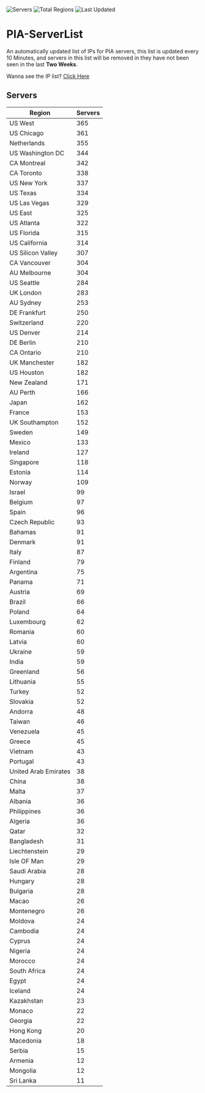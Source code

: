 ![Servers](https://img.shields.io/badge/Servers-11,826-darkgreen)
![Total Regions](https://img.shields.io/badge/Total_Regions-97-darkgreen)
![Last Updated](https://img.shields.io/badge/Last_Updated-December_15_2024_17:31_EST-darkgreen)

# PIA-ServerList
An automatically updated list of IPs for PIA servers, this list is updated every 10 Minutes, and servers in this list will be removed in they have not been seen in the last **Two Weeks**.

Wanna see the IP list? [Click Here](./servers.json)

## Servers
| Region               | Servers |
|----------------------|---------|
| US West | 365 |
| US Chicago | 361 |
| Netherlands | 355 |
| US Washington DC | 344 |
| CA Montreal | 342 |
| CA Toronto | 338 |
| US New York | 337 |
| US Texas | 334 |
| US Las Vegas | 329 |
| US East | 325 |
| US Atlanta | 322 |
| US Florida | 315 |
| US California | 314 |
| US Silicon Valley | 307 |
| CA Vancouver | 304 |
| AU Melbourne | 304 |
| US Seattle | 284 |
| UK London | 283 |
| AU Sydney | 253 |
| DE Frankfurt | 250 |
| Switzerland | 220 |
| US Denver | 214 |
| DE Berlin | 210 |
| CA Ontario | 210 |
| UK Manchester | 182 |
| US Houston | 182 |
| New Zealand | 171 |
| AU Perth | 166 |
| Japan | 162 |
| France | 153 |
| UK Southampton | 152 |
| Sweden | 149 |
| Mexico | 133 |
| Ireland | 127 |
| Singapore | 118 |
| Estonia | 114 |
| Norway | 109 |
| Israel | 99 |
| Belgium | 97 |
| Spain | 96 |
| Czech Republic | 93 |
| Bahamas | 91 |
| Denmark | 91 |
| Italy | 87 |
| Finland | 79 |
| Argentina | 75 |
| Panama | 71 |
| Austria | 69 |
| Brazil | 66 |
| Poland | 64 |
| Luxembourg | 62 |
| Romania | 60 |
| Latvia | 60 |
| Ukraine | 59 |
| India | 59 |
| Greenland | 56 |
| Lithuania | 55 |
| Turkey | 52 |
| Slovakia | 52 |
| Andorra | 48 |
| Taiwan | 46 |
| Venezuela | 45 |
| Greece | 45 |
| Vietnam | 43 |
| Portugal | 43 |
| United Arab Emirates | 38 |
| China | 38 |
| Malta | 37 |
| Albania | 36 |
| Philippines | 36 |
| Algeria | 36 |
| Qatar | 32 |
| Bangladesh | 31 |
| Liechtenstein | 29 |
| Isle OF Man | 29 |
| Saudi Arabia | 28 |
| Hungary | 28 |
| Bulgaria | 28 |
| Macao | 26 |
| Montenegro | 26 |
| Moldova | 24 |
| Cambodia | 24 |
| Cyprus | 24 |
| Nigeria | 24 |
| Morocco | 24 |
| South Africa | 24 |
| Egypt | 24 |
| Iceland | 24 |
| Kazakhstan | 23 |
| Monaco | 22 |
| Georgia | 22 |
| Hong Kong | 20 |
| Macedonia | 18 |
| Serbia | 15 |
| Armenia | 12 |
| Mongolia | 12 |
| Sri Lanka | 11 |